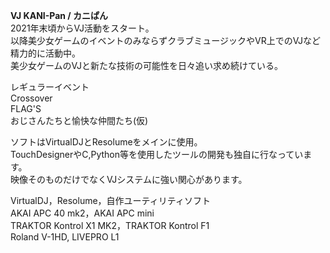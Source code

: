 **VJ KANI-Pan / カニぱん**  
2021年末頃からVJ活動をスタート。  
以降美少女ゲームのイベントのみならずクラブミュージックやVR上でのVJなど精力的に活動中。  
美少女ゲームのVJと新たな技術の可能性を日々追い求め続けている。  

レギュラーイベント  
Crossover  
FLAG'S  
おじさんたちと愉快な仲間たち(仮)  

ソフトはVirtualDJとResolumeをメインに使用。  
TouchDesignerやC,Python等を使用したツールの開発も独自に行なっています。  
映像そのものだけでなくVJシステムに強い関心があります。  

VirtualDJ，Resolume，自作ユーティリティソフト  
AKAI APC 40 mk2，AKAI APC mini  
TRAKTOR Kontrol X1 MK2，TRAKTOR Kontrol F1  
Roland V-1HD, LIVEPRO L1  